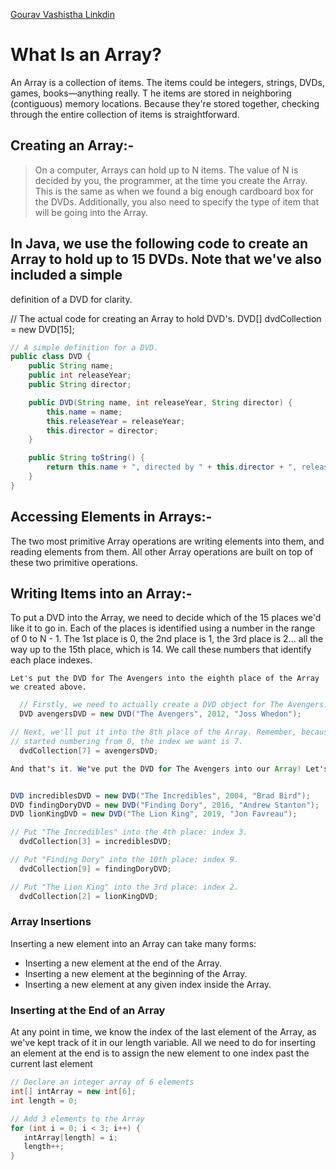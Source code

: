 
[Gourav Vashistha Linkdin](https://www.linkedin.com/in/gourav-vashistha/)

# What Is an Array?

  An Array is a collection of items. The items could be integers, strings, DVDs, games, books—anything really. T
  he items are stored in neighboring (contiguous) memory locations. Because they're stored together, 
  checking through the entire collection of items is straightforward.

## Creating an Array:-
> On a computer, Arrays can hold up to N items. The value of N is decided by you, the programmer, 
> at the time you create the Array. This is the same as when we found a big enough cardboard box for the DVDs.
> Additionally, you also need to specify the type of item that will be going into the Array.

## In Java, we use the following code to create an Array to hold up to 15 DVDs. Note that we've also included a simple 
definition of a DVD for clarity.

// The actual code for creating an Array to hold DVD's.
DVD[] dvdCollection = new DVD[15];
``` java
// A simple definition for a DVD.
public class DVD {
    public String name;
    public int releaseYear;
    public String director;

    public DVD(String name, int releaseYear, String director) {
        this.name = name;
        this.releaseYear = releaseYear;
        this.director = director;
    }

    public String toString() {
        return this.name + ", directed by " + this.director + ", released in " + this.releaseYear;
    }
}

```
## Accessing Elements in Arrays:-
  The two most primitive Array operations are writing elements into them, and reading elements from them. All other Array 
  operations are built on top of these two primitive operations.

##  Writing Items into an Array:-
  To put a DVD into the Array, we need to decide which of the 15 places we'd like it to go in. Each of the places is 
  identified using a number in the range of 0 to N - 1. The 1st place is 0, the 2nd place is 1, the 3rd place is 2... 
  all the way up to the 15th place, which is 14. We call these numbers that identify each place indexes.

  `Let's put the DVD for The Avengers into the eighth place of the Array we created above.`

``` java
  // Firstly, we need to actually create a DVD object for The Avengers.
  DVD avengersDVD = new DVD("The Avengers", 2012, "Joss Whedon");

// Next, we'll put it into the 8th place of the Array. Remember, because we
// started numbering from 0, the index we want is 7.
  dvdCollection[7] = avengersDVD;

And that's it. We've put the DVD for The Avengers into our Array! Let's put a few more DVD's in.


DVD incrediblesDVD = new DVD("The Incredibles", 2004, "Brad Bird");
DVD findingDoryDVD = new DVD("Finding Dory", 2016, "Andrew Stanton");
DVD lionKingDVD = new DVD("The Lion King", 2019, "Jon Favreau");

// Put "The Incredibles" into the 4th place: index 3.
  dvdCollection[3] = incrediblesDVD;

// Put "Finding Dory" into the 10th place: index 9.
  dvdCollection[9] = findingDoryDVD;

// Put "The Lion King" into the 3rd place: index 2.
  dvdCollection[2] = lionKingDVD;

 ```
 ###  Array Insertions
 Inserting a new element into an Array can take many forms:
- Inserting a new element at the end of the Array.
- Inserting a new element at the beginning of the Array.
- Inserting a new element at any given index inside the Array.
 
 ### Inserting at the End of an Array
 At any point in time, we know the index of the last element of the Array, as we've kept track of it in our length variable. All we need to do for inserting an element at the end is to assign the new element to one index past the current last element

 ``` java
 // Declare an integer array of 6 elements
int[] intArray = new int[6];
int length = 0;

// Add 3 elements to the Array
for (int i = 0; i < 3; i++) {
    intArray[length] = i;
    length++;
}
```